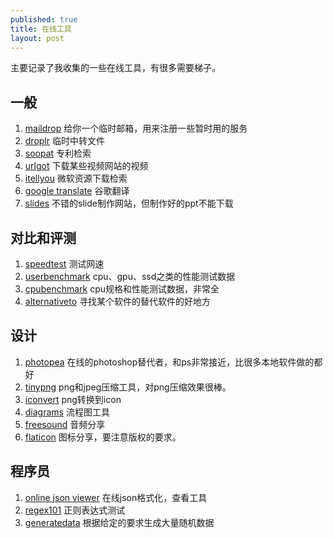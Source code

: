 ```yaml
---
published: true
title: 在线工具
layout: post
---
```


主要记录了我收集的一些在线工具，有很多需要梯子。

## 一般
1. [maildrop](https://maildrop.cc/) 给你一个临时邮箱，用来注册一些暂时用的服务
1. [droplr](https://d.pr/) 临时中转文件
1. [soopat](http://www.soopat.com/) 专利检索
1. [urlgot](https://v.urlgot.cn/) 下载某些视频网站的视频
1. [itellyou](https://msdn.itellyou.cn/) 微软资源下载检索
1. [google translate](https://translate.google.cn/) 谷歌翻译
1. [slides](https://slides.com/) 不错的slide制作网站，但制作好的ppt不能下载

## 对比和评测
1. [speedtest](https://www.speedtest.cn/) 测试网速
1. [userbenchmark](https://cpu.userbenchmark.com/) cpu、gpu、ssd之类的性能测试数据
1. [cpubenchmark](https://www.cpubenchmark.net/) cpu规格和性能测试数据，非常全
1. [alternativeto](https://alternativeto.net/) 寻找某个软件的替代软件的好地方

## 设计
1. [photopea](https://www.photopea.com/)  在线的photoshop替代者，和ps非常接近，比很多本地软件做的都好
1. [tinypng](https://tinypng.com/) png和jpeg压缩工具，对png压缩效果很棒。
1. [iconvert](https://iconverticons.com/online/) png转换到icon
1. [diagrams](https://app.diagrams.net/) 流程图工具
1. [freesound](https://freesound.org/) 音频分享
1. [flaticon](https://www.flaticon.com/) 图标分享，要注意版权的要求。

## 程序员
1. [online json viewer](http://jsonviewer.stack.hu/) 在线json格式化，查看工具
1. [regex101](https://regex101.com/) 正则表达式测试
1. [generatedata](http://www.generatedata.com/) 根据给定的要求生成大量随机数据
